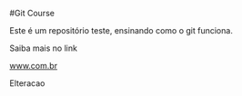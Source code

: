 #Git Course

Este é um repositório teste, ensinando como o git funciona.

Saiba mais no link

www.com.br



Elteracao
